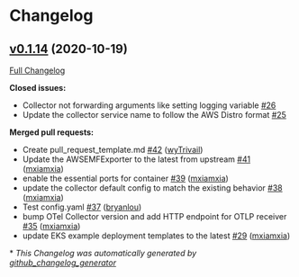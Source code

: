 # Changelog

## [v0.1.14](https://github.com/aws-observability/aws-otel-collector/tree/v0.1.14) (2020-10-19)

[Full Changelog](https://github.com/aws-observability/aws-otel-collector/compare/v0.1.13...v0.1.14)

**Closed issues:**

- Collector not forwarding arguments like setting logging variable [\#26](https://github.com/aws-observability/aws-otel-collector/issues/26)
- Update the collector service name to follow the AWS Distro format [\#25](https://github.com/aws-observability/aws-otel-collector/issues/25)

**Merged pull requests:**

- Create pull\_request\_template.md [\#42](https://github.com/aws-observability/aws-otel-collector/pull/42) ([wyTrivail](https://github.com/wyTrivail))
- Update the AWSEMFExporter to the latest from upstream [\#41](https://github.com/aws-observability/aws-otel-collector/pull/41) ([mxiamxia](https://github.com/mxiamxia))
- enable the essential ports for container [\#39](https://github.com/aws-observability/aws-otel-collector/pull/39) ([mxiamxia](https://github.com/mxiamxia))
- update the collector default config to match the existing behavior [\#38](https://github.com/aws-observability/aws-otel-collector/pull/38) ([mxiamxia](https://github.com/mxiamxia))
- Test config.yaml [\#37](https://github.com/aws-observability/aws-otel-collector/pull/37) ([bryanlou](https://github.com/bryanlou))
- bump OTel Collector version and add HTTP endpoint for OTLP receiver [\#35](https://github.com/aws-observability/aws-otel-collector/pull/35) ([mxiamxia](https://github.com/mxiamxia))
- update EKS example deployment templates to the latest [\#29](https://github.com/aws-observability/aws-otel-collector/pull/29) ([mxiamxia](https://github.com/mxiamxia))



\* *This Changelog was automatically generated by [github_changelog_generator](https://github.com/github-changelog-generator/github-changelog-generator)*
